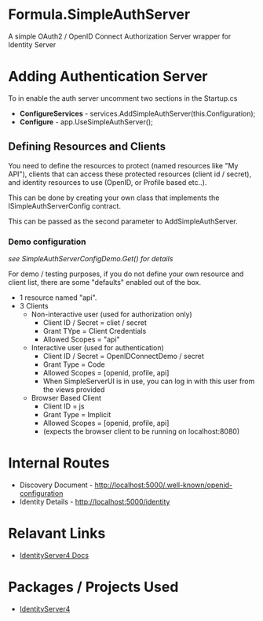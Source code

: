 # Formula.SimpleAuthServer
A simple OAuth2 / OpenID Connect Authorization Server wrapper for Identity Server

# Adding Authentication Server
To in enable the auth server uncomment two sections in the Startup.cs
- **ConfigureServices** - services.AddSimpleAuthServer(this.Configuration);
- **Configure** - app.UseSimpleAuthServer();

## Defining Resources and Clients
You need to define the resources to protect (named resources like "My API"), clients that can access these protected resources (client id / secret), and identity resources to use (OpenID, or Profile based etc..).

This can be done by creating your own class that implements the ISimpleAuthServerConfig contract.

This can be passed as the second parameter to AddSimpleAuthServer.

### Demo configuration
*see SimpleAuthServerConfigDemo.Get() for details*

For demo / testing purposes, if you do not define your own resource and client list, there are some "defaults" enabled out of the box.

* 1 resource named "api".
* 3 Clients
    * Non-interactive user (used for authorization only)
        * Client ID / Secret = cliet / secret
        * Grant TYpe = Client Credentials
        * Allowed Scopes = "api"
    * Interactive user (used for authentication)
        * Client ID / Secret = OpenIDConnectDemo / secret
        * Grant Type = Code
        * Allowed Scopes = [openid, profile, api]
        * When SimpleServerUI is in use, you can log in with this user from the views provided
    * Browser Based Client
        * Client ID = js
        * Grant Type = Implicit
        * Allowed Scopes = [openid, profile, api]
        * (expects the browser client to be running on localhost:8080)

# Internal Routes 
* Discovery Document - [http://localhost:5000/.well-known/openid-configuration](http://localhost:5000/.well-known/openid-configuration)
* Identity Details - [http://localhost:5000/identity](http://localhost:5000/identity)

# Relavant Links
- [IdentityServer4 Docs](https://identityserver4.readthedocs.io)

# Packages / Projects Used
- [IdentityServer4](https://www.nuget.org/packages/IdentityServer4/)
